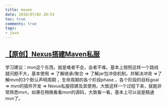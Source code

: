 ```yaml
---
title: maven
date: 2018/07/02 20:53
toc: true
comments: true
tags:
- java
---
```


## [【原创】Nexus搭建Maven私服](https://www.cnblogs.com/dreamroute/p/5440419.html)

学习建议：mvn这个东西，就是难者不会，会者不难。基本上按照这样一个路线就问题不大，基本使用 => 了解继承/聚合 => 了解jar包冲突机制，并解决冲突 =>了解mvn的3个默认声明周期 ，生命周期的各个阶段phase ，各个阶段的目标goal => mvn的插件开发 => Nexus私服搭建及其使用。大致这样一个过程下来，就能非常熟悉mvn，如果在稍微看看mvn的源码，大致看一看，基本上可以说是精通mvn了。